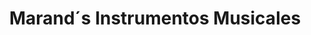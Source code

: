 ---
title: "Marand´s Instrumentos Musicales"
url: /lobos/marand-s-instrumentos-musicales/
shop: instrumento musical
---